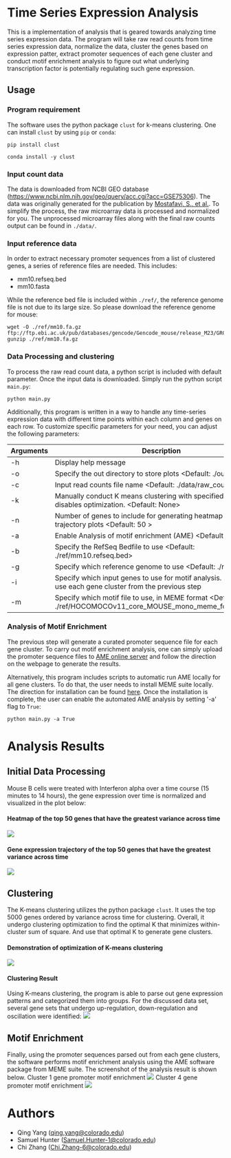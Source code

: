 # Time Series Expression Analysis
This is a implementation of analysis that is geared towards analyzing time series expression data. The program will take raw read counts from time series expression data, normalize the data, cluster the genes based on expression patter, extract promoter sequences of each gene cluster and conduct motif enrichment analysis to figure out what underlying transcription factor is potentially regulating such gene expression.

## Usage
### Program requirement
The software uses the python package `clust` for k-means clustering. One can install `clust` by using `pip` or `conda`:
```
pip install clust
```
```
conda install -y clust
```

### Input count data
The data is downloaded from NCBI GEO database (https://www.ncbi.nlm.nih.gov/geo/query/acc.cgi?acc=GSE75306). The data was originally generated for the publication by [Mostafavi, S., et al.](https://doi.org/10.1016/j.cell.2015.12.032). To simplify the process, the raw microarray data is processed and normalized for you. The unprocessed microarray files along with the final raw counts output can be found in `./data/`.

### Input reference data
In order to extract necessary promoter sequences from a list of clustered genes, a series of reference files are needed. This includes:
- mm10.refseq.bed
- mm10.fasta

While the reference bed file is included within `./ref/`, the reference genome file is not due to its large size. So please download the reference genome for mouse:
```
wget -O ./ref/mm10.fa.gz ftp://ftp.ebi.ac.uk/pub/databases/gencode/Gencode_mouse/release_M23/GRCm38.p6.genome.fa.gz
gunzip ./ref/mm10.fa.gz
```

### Data Processing and clustering
To process the raw read count data, a python script is included with default parameter. Once the input data is downloaded. Simply run the python script `main.py`:
```
python main.py
```
Additionally, this program is written in a way to handle any time-series expression data with different time points within each column and genes on each row. To customize specific parameters for your need, you can adjust the following parameters:

Arguments |  Description
--- | ---
-h  | Display help message
-o  | Specify the out directory to store plots <Default: ./out>
-c  | Input read counts file name <Default: ./data/raw_counts.txt>
-k  | Manually conduct K means clustering with specified K. This disables optimization. <Default: None>
-n  | Number of genes to include for generating heatmap and trajectory plots <Default: 50 >
-a  | Enable Analysis of motif enrichment (AME) <Default: False>
-b  | Specify the RefSeq Bedfile to use <Default: ./ref/mm10.refseq.bed>
-g  | Specify which reference genome to use <Default: ./ref/mm10.fa>
-i  | Specify which input genes to use for motif analysis. Default will use each gene cluster from the previous step
-m  | Specify which motif file to use, in MEME format <Default: ./ref/HOCOMOCOv11_core_MOUSE_mono_meme_format.meme>

### Analysis of Motif Enrichment
The previous step will generate a curated promoter sequence file for each gene cluster. To carry out motif enrichment analysis, one can simply upload the promoter sequence files to [AME online server](http://meme-suite.org/tools/ame) and follow the direction on the webpage to generate the results.

Alternatively, this program includes scripts to automatic run AME locally for all gene clusters. To do that, the user needs to install MEME suite locally. The direction for installation can be found [here](http://meme-suite.org/doc/install.html?man_type=web). Once the installation is complete, the user can enable the automated AME analysis by setting '-a' flag to `True`:
```
python main.py -a True
```

# Analysis Results
## Initial Data Processing
Mouse B cells were treated with Interferon alpha over a time course (15 minutes to 14 hours), the gene expression over time is normalized and visualized in the plot below:
#### Heatmap of the top 50 genes that have the greatest variance across time
![](./out/gene_heatmap.png)
#### Gene expression trajectory of the top 50 genes that have the greatest variance across time
![](./out/gene_trajectory.png)

## Clustering
The K-means clustering utilizes the python package `clust`. It uses the top 5000 genes ordered by variance across time for clustering. Overall, it undergo clustering optimization to find the optimal K that minimizes within-cluster sum of square. And use that optimal K to generate gene clusters.
#### Demonstration of optimization of K-means clustering
![](./out/SSvK.png)
#### Clustering Result
Using K-means clustering, the program is able to parse out gene expression patterns and categorized them into groups. For the discussed data set, several gene sets that undergo up-regulation, down-regulation and oscillation were identified:
![](./out/cluster.png)

## Motif Enrichment
Finally, using the promoter sequences parsed out from each gene clusters, the software performs motif enrichment analysis using the AME software package from MEME suite. The screenshot of the analysis result is shown below.
Cluster 1 gene promoter motif enrichment
![](./out/cluster1_enrichment.png)
Cluster 4 gene promoter motif enrichment
![](./out/cluster4_enrichment.png)

# Authors
- Qing Yang (qing.yang@colorado.edu)
- Samuel Hunter (Samuel.Hunter-1@colorado.edu)
- Chi Zhang (Chi.Zhang-6@colorado.edu)
